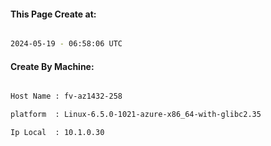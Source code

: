
   
#### This Page Create at:

```bash

2024-05-19 - 06:58:06 UTC

```

#### Create By Machine:

```bash

Host Name : fv-az1432-258

platform  : Linux-6.5.0-1021-azure-x86_64-with-glibc2.35

Ip Local  : 10.1.0.30

```

